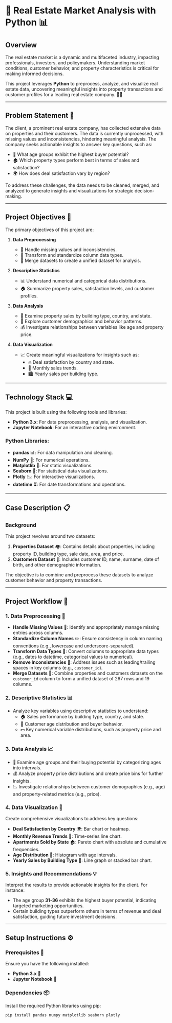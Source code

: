 # 🏡 **Real Estate Market Analysis with Python** 📊

## **Overview**  
The real estate market is a dynamic and multifaceted industry, impacting professionals, investors, and policymakers. Understanding market conditions, customer behavior, and property characteristics is critical for making informed decisions.  

This project leverages **Python** to preprocess, analyze, and visualize real estate data, uncovering meaningful insights into property transactions and customer profiles for a leading real estate company. 🏢💼

---

## **Problem Statement** 🧐  
The client, a prominent real estate company, has collected extensive data on properties and their customers. The data is currently unprocessed, with missing values and inconsistencies, hindering meaningful analysis. The company seeks actionable insights to answer key questions, such as:  
- 👥 What age groups exhibit the highest buyer potential?  
- 🏠 Which property types perform best in terms of sales and satisfaction?  
- 🌍 How does deal satisfaction vary by region?  

To address these challenges, the data needs to be cleaned, merged, and analyzed to generate insights and visualizations for strategic decision-making.

---

## **Project Objectives** 🎯  
The primary objectives of this project are:  
1. **Data Preprocessing**  
   - 🧹 Handle missing values and inconsistencies.  
   - 🔄 Transform and standardize column data types.  
   - 🤝 Merge datasets to create a unified dataset for analysis.  

2. **Descriptive Statistics**  
   - 📊 Understand numerical and categorical data distributions.  
   - 🏠 Summarize property sales, satisfaction levels, and customer profiles.  

3. **Data Analysis**  
   - 🏢 Examine property sales by building type, country, and state.  
   - 👤 Explore customer demographics and behavior patterns.  
   - 💰 Investigate relationships between variables like age and property price.  

4. **Data Visualization**  
   - 📈 Create meaningful visualizations for insights such as:  
     - 🔥 Deal satisfaction by country and state.  
     - 📅 Monthly sales trends.  
     - 🏙️ Yearly sales per building type.

---

## **Technology Stack** 💻  
This project is built using the following tools and libraries:  
- **Python 3.x**: For data preprocessing, analysis, and visualization.  
- **Jupyter Notebook**: For an interactive coding environment.  

### **Python Libraries**:  
- **pandas** 📊: For data manipulation and cleaning.  
- **NumPy** 🔢: For numerical operations.  
- **Matplotlib** 🎨: For static visualizations.  
- **Seaborn** 🌸: For statistical data visualizations.  
- **Plotly** 📉: For interactive visualizations.  
- **datetime** ⏳: For date transformations and operations.

---

## **Case Description** 📋  

### **Background**  
This project revolves around two datasets:  
1. **Properties Dataset** 🏘️: Contains details about properties, including property ID, building type, sale date, area, and price.  
2. **Customers Dataset** 👥: Includes customer ID, name, surname, date of birth, and other demographic information.  

The objective is to combine and preprocess these datasets to analyze customer behavior and property transactions.

---

## **Project Workflow** 🔄  

### **1. Data Preprocessing** 🧹  
- **Handle Missing Values** 🚫: Identify and appropriately manage missing entries across columns.  
- **Standardize Column Names** ✏️: Ensure consistency in column naming conventions (e.g., lowercase and underscore-separated).  
- **Transform Data Types** 🔄: Convert columns to appropriate data types (e.g., dates to datetime, categorical values to numerical).  
- **Remove Inconsistencies** 🧼: Address issues such as leading/trailing spaces in key columns (e.g., `customer_id`).  
- **Merge Datasets** 🔗: Combine properties and customers datasets on the `customer_id` column to form a unified dataset of 267 rows and 19 columns.

### **2. Descriptive Statistics** 📊  
- Analyze key variables using descriptive statistics to understand:  
  - 🏠 Sales performance by building type, country, and state.  
  - 👤 Customer age distribution and buyer behavior.  
  - 💵 Key numerical variable distributions, such as property price and area.

### **3. Data Analysis** 📈  
- 🧮 Examine age groups and their buying potential by categorizing ages into intervals.  
- 💰 Analyze property price distributions and create price bins for further insights.  
- 📉 Investigate relationships between customer demographics (e.g., age) and property-related metrics (e.g., price).

### **4. Data Visualization** 📅  
Create comprehensive visualizations to address key questions:  
- **Deal Satisfaction by Country** 🌍: Bar chart or heatmap.  
- **Monthly Revenue Trends** 📅: Time-series line chart.  
- **Apartments Sold by State** 🏠: Pareto chart with absolute and cumulative frequencies.  
- **Age Distribution** 🎂: Histogram with age intervals.  
- **Yearly Sales by Building Type** 🏢: Line graph or stacked bar chart.  

### **5. Insights and Recommendations** 💡  
Interpret the results to provide actionable insights for the client. For instance:  
- The age group **31-36** exhibits the highest buyer potential, indicating targeted marketing opportunities.  
- Certain building types outperform others in terms of revenue and deal satisfaction, guiding future investment decisions.

---

## **Setup Instructions** ⚙️  

### **Prerequisites** 🔧  
Ensure you have the following installed:  
- **Python 3.x** 🐍  
- **Jupyter Notebook** 📓  

### **Dependencies** 📦  
Install the required Python libraries using pip:  
```bash  
pip install pandas numpy matplotlib seaborn plotly  

